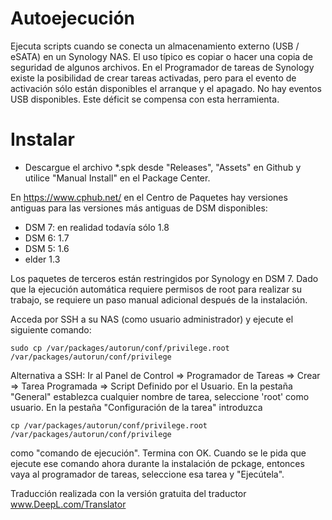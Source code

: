 # Autoejecución
Ejecuta scripts cuando se conecta un almacenamiento externo (USB / eSATA) en un Synology NAS. El uso típico es copiar o hacer una copia de seguridad de algunos archivos. 
En el Programador de tareas de Synology existe la posibilidad de crear tareas activadas, pero para el evento de activación sólo están disponibles el arranque y el apagado. No hay eventos USB disponibles. Este déficit se compensa con esta herramienta.  

# Instalar
* Descargue el archivo *.spk desde "Releases", "Assets" en Github y utilice "Manual Install" en el Package Center.

En https://www.cphub.net/ en el Centro de Paquetes hay versiones antiguas para las versiones más antiguas de DSM disponibles:
* DSM 7: en realidad todavía sólo 1.8
* DSM 6: 1.7
* DSM 5: 1.6
* elder 1.3

Los paquetes de terceros están restringidos por Synology en DSM 7. Dado que la ejecución automática requiere permisos de root 
para realizar su trabajo, se requiere un paso manual adicional después de la instalación.

Acceda por SSH a su NAS (como usuario administrador) y ejecute el siguiente comando:

```shell
sudo cp /var/packages/autorun/conf/privilege.root /var/packages/autorun/conf/privilege
```
Alternativa a SSH: 
Ir al Panel de Control => Programador de Tareas => Crear => Tarea Programada => Script Definido por el Usuario. En la pestaña "General" establezca cualquier nombre de tarea, seleccione 'root' como usuario. En la pestaña "Configuración de la tarea" introduzca  
```shell
cp /var/packages/autorun/conf/privilege.root /var/packages/autorun/conf/privilege
```
como "comando de ejecución". Termina con OK. Cuando se le pida que ejecute ese comando ahora durante la instalación de pckage, entonces vaya al programador de tareas, seleccione esa tarea y "Ejecútela". 


Traducción realizada con la versión gratuita del traductor www.DeepL.com/Translator
